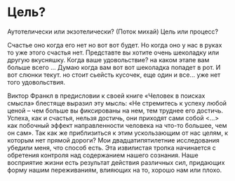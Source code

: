 # Цель?
Аутотелически или экзотелически? (Поток михай)
Цель или процесс?

Счастье оно когда его нет но вот вот будет. Но когда оно у нас в руках то уже этого счастья нет.
Представте вы хотите очень шеколадку или другую вкусняшку. Когда ваше удовольствие? на каком этапе вам больше всего ... Думаю когда вам вот вот шеколадка попадет в рот. И вот слюнки текут. но стоит сьейсть кусочек, еще один и все... уже нет того удовольствия. 

Виктор Франкл в предисловии к своей книге «Человек в поисках смысла» блестяще выразил эту мысль: «Не стремитесь к успеху любой ценой – чем больше вы фиксированы на нем, тем труднее его достичь. Успеха, как и счастья, нельзя достичь, они приходят сами собой <…> как побочный эффект направленности человека на что-то большее, чем он сам».
Так как же приблизиться к этим ускользающим от нас целям, к которым нет прямой дороги? Мои двадцатипятилетние исследования убедили меня, что способ есть. Эта извилистая тропка начинается с обретения контроля над содержанием нашего сознания.
Наше восприятие жизни есть результат действия различных сил, придающих форму нашим переживаниям, влияющих на то, хорошо нам или плохо.
